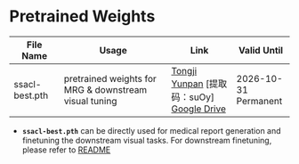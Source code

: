 # Pretrained Weights

| File Name   | Usage                                         | Link | Valid Until |
|--------------|-----------------------------------------------|------|--------------|
| ssacl-best.pth | pretrained weights for MRG & downstream visual tuning | [Tongji Yunpan](https://yunpan.tongji.edu.cn/link/AA11E8B77DC20445CB9013422034AD21B0) [提取码：suOy] <br> [Google Drive](#) | 2026-10-31 <br> Permanent |


- **`ssacl-best.pth`** can be directly used for medical report generation and finetuning the downstream visual tasks. For downstream finetuning, please refer to [README](DownStream/README.md)
